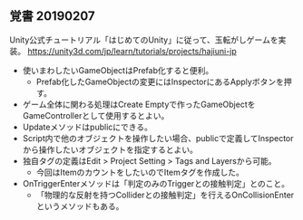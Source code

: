 ## 覚書 20190207

Unity公式チュートリアル「はじめてのUnity」に従って、玉転がしゲームを実装。
https://unity3d.com/jp/learn/tutorials/projects/hajiuni-jp

- 使いまわしたいGameObjectはPrefab化すると便利。
	- Prefab化したGameObjectの変更にはInspectorにあるApplyボタンを押す。
- ゲーム全体に関わる処理はCreate Emptyで作ったGameObjectをGameControllerとして使用するとよい。
- Updateメソッドはpublicにできる。
- Script内で他のオブジェクトを操作したい場合、publicで定義してInspectorから操作したいオブジェクトを指定するとよい。
- 独自タグの定義はEdit > Project Setting > Tags and Layersから可能。
	- 今回はItemのカウントをしたいのでItemタグを作成した。
- OnTriggerEnterメソッドは「判定のみのTriggerとの接触判定」とのこと。
	- 「物理的な反射を持つColliderとの接触判定」を行えるOnCollisionEnterというメソッドもある。
